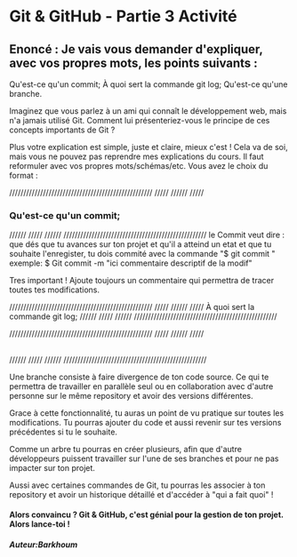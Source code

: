 <h1>Git & GitHub - Partie 3 Activité</h1>

<h2>Enoncé : Je vais vous demander d'expliquer, avec vos propres mots, les points suivants : </h2>

<p>Qu'est-ce qu'un commit;
À quoi sert la commande git log;
Qu'est-ce qu'une branche.</p>

<p>Imaginez que vous parlez à un ami qui connaît le développement web, mais n'a jamais utilisé Git. Comment lui présenteriez-vous le principe de ces concepts importants de Git ?</p>

<p>Plus votre explication est simple, juste et claire, mieux c'est ! Cela va de soi, mais vous ne pouvez pas reprendre mes explications du cours. Il faut reformuler avec vos propres mots/schémas/etc. Vous avez le choix du format :</p>

///////////////////////////////////////////////////
/////										 //////
///// <h3> Qu'est-ce qu'un commit; </h3>     //////
/////                                        //////
///////////////////////////////////////////////////
  le Commit veut dire : que dés que tu avances sur ton projet et qu'il a atteind un etat et que tu souhaite l'enregister, tu dois commité avec la commande "$ git commit "<br>
  exemple:  $ Git commit -m "ici commentaire descriptif de la modif"<br>

  Tres important ! Ajoute toujours un commentaire qui permettra de tracer toutes tes modifications.










///////////////////////////////////////////////////
/////										 //////
/////  À quoi sert la commande git log;      //////
/////                                        //////
///////////////////////////////////////////////////











///////////////////////////////////////////////////
/////										 //////
/////  <h2> 
</h2>   //////
/////                                        //////
///////////////////////////////////////////////////

<p>Une branche consiste à faire divergence de ton code source. Ce qui te permettra de travailler en parallèle seul ou en collaboration  avec d'autre personne sur le même repository et avoir des versions différentes. <br>

Grace à cette fonctionnalité, tu auras un point de vu pratique sur toutes les modifications. Tu pourras ajouter du code et aussi revenir sur tes versions précédentes si tu le souhaite.<br>

Comme un arbre tu pourras en créer plusieurs, afin que d'autre développeurs puissent travailler sur l'une de ses branches et pour ne pas impacter sur ton projet.<br>

Aussi avec certaines commandes de Git, tu pourras les associer à ton repository et avoir un historique détaillé et d'accéder  à "qui a fait quoi" !  </p>

<h4>Alors convaincu ? Git & GitHub, c'est génial pour la gestion de ton projet. Alors lance-toi !</h4>


<h5>Auteur:Barkhoum </h5>








